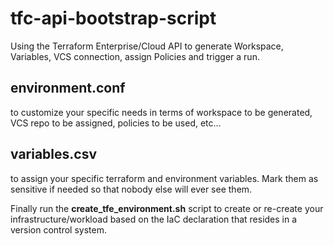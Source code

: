 # tfc-api-bootstrap-script
Using the Terraform Enterprise/Cloud API to generate Workspace, Variables, VCS connection, assign Policies and trigger a run.

## environment.conf 
to customize your specific needs in terms of workspace to be generated, VCS repo to be assigned, policies to be used, etc...

## variables.csv
to assign your specific terraform and environment variables. Mark them as sensitive if needed so that nobody else will ever see them. 


Finally run the **create_tfe_environment.sh** script to create or re-create your infrastructure/workload based on the IaC declaration that resides in a version control system.   
